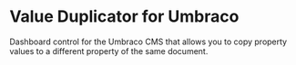 Value Duplicator for Umbraco
============================

Dashboard control for the Umbraco CMS that allows you to copy property values to a different property of the same document.
